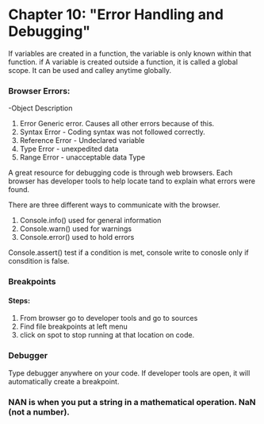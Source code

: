 # Chapter 10: "Error Handling and Debugging"

If variables are created in a function, the variable is only known within that function. 
if A variable is created outside a function, it is called a global scope. It can be used and calley anytime globally. 

### Browser Errors:

-Object     Description
1. Error    Generic error. Causes all other errors because of this. 
2. Syntax Error - Coding syntax was not followed correctly.
3. Reference Error - Undeclared variable
4. Type Error - unexpedited data 
5. Range Error - unacceptable data Type

A great resource for debugging code is through web browsers. Each browser has developer tools to help locate tand to explain what errors were found.

There are three different ways to communicate with the browser.
1. Console.info() used for general information
2. Console.warn() used for warnings 
3. Console.error() used to hold errors

Console.assert() test if a condition is met, console write to conosle only if consdition is false.

### Breakpoints 

#### Steps: 
1. From browser go to developer tools and go to sources
2. Find file breakpoints at left menu
3. click on spot to stop running at that location on code.

### Debugger

Type debugger anywhere on your code. If developer tools are open, it will automatically create a breakpoint. 

### NAN is when you put a string in a mathematical operation. NaN (not a number).
